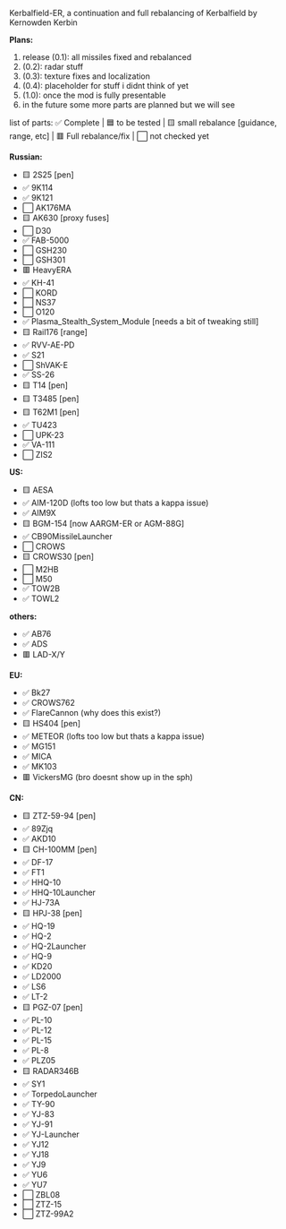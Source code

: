 Kerbalfield-ER, 
a continuation and full rebalancing of Kerbalfield by Kernowden Kerbin


**Plans:**
1. release (0.1): all missiles fixed and rebalanced
2.  (0.2): radar stuff
3.  (0.3): texture fixes and localization
4.  (0.4): placeholder for stuff i didnt think of yet
5.  (1.0): once the mod is fully presentable
6. in the future some more parts are planned but we will see


list of parts:
✅ Complete | 🟦 to be tested | 🟨 small rebalance [guidance, range, etc] | 🟥 Full rebalance/fix | ⬜ not checked yet

**Russian:**
- 🟨 2S25 [pen]
- ✅ 9K114
- ✅ 9K121 
- ⬜ AK176MA 
- 🟨 AK630 [proxy fuses]
- ⬜ D30
- ✅ FAB-5000
- ⬜ GSH230
- ⬜ GSH301
- 🟥 HeavyERA
- ✅ KH-41
- ⬜ KORD
- ⬜ NS37
- ⬜ O120
- ✅ Plasma_Stealth_System_Module [needs a bit of tweaking still]
- 🟨 Rail176 [range]
- ✅ RVV-AE-PD
- ✅ S21
- ⬜ ShVAK-E
- ✅ SS-26
- 🟨 T14 [pen]
- 🟨 T3485 [pen]
- 🟨 T62M1 [pen]
- ✅ TU423
- ⬜ UPK-23
- ✅ VA-111 
- ⬜ ZIS2

**US:**
- 🟨 AESA
- ✅ AIM-120D (lofts too low but thats a kappa issue)
- ✅ AIM9X
- 🟨 BGM-154 [now AARGM-ER or AGM-88G]
- ✅ CB90MissileLauncher
- ⬜ CROWS
- 🟨 CROWS30 [pen]
- ⬜ M2HB
- ⬜ M50
- ✅ TOW2B
- ✅ TOWL2

**others:**
- ✅ AB76
- ✅ ADS
- 🟥 LAD-X/Y

**EU:**
- ✅ Bk27
- ✅ CROWS762
- ✅ FlareCannon (why does this exist?)
- 🟨 HS404 [pen]
- ✅ METEOR (lofts too low but thats a kappa issue)
- ✅ MG151
- ✅ MICA
- ✅ MK103
- 🟥 VickersMG (bro doesnt show up in the sph)

**CN:**
- 🟨 ZTZ-59-94 [pen]
- ✅ 89Zjq
- ✅ AKD10
- 🟨 CH-100MM [pen]
- ✅ DF-17
- ✅ FT1
- ✅ HHQ-10
- ✅ HHQ-10Launcher
- ✅ HJ-73A
- 🟨 HPJ-38 [pen]
- ✅ HQ-19
- ✅ HQ-2
- ✅ HQ-2Launcher
- ✅ HQ-9 
- ✅ KD20
- ✅ LD2000
- ✅ LS6
- ✅ LT-2 
- 🟨 PGZ-07 [pen]
- ✅ PL-10
- ✅ PL-12 
- ✅ PL-15 
- ✅ PL-8
- ✅ PLZ05
- 🟨 RADAR346B
- ✅ SY1
- ✅ TorpedoLauncher
- ✅ TY-90 
- ✅ YJ-83
- ✅ YJ-91
- ✅ YJ-Launcher
- ✅ YJ12
- ✅ YJ18
- ✅ YJ9
- ✅ YU6
- ✅ YU7
- ⬜ ZBL08
- ⬜ ZTZ-15
- ⬜ ZTZ-99A2
